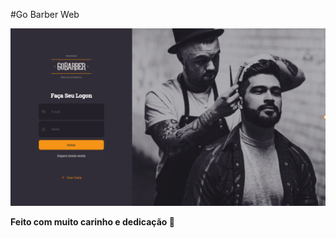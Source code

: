 #Go Barber Web

![Imagem de Entrada]('./../go-barber-web-login.png)

**Feito com muito carinho e dedicação 💙**
